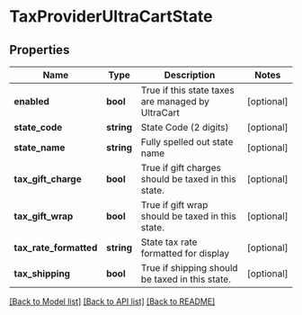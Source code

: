 # TaxProviderUltraCartState

## Properties
Name | Type | Description | Notes
------------ | ------------- | ------------- | -------------
**enabled** | **bool** | True if this state taxes are managed by UltraCart | [optional] 
**state_code** | **string** | State Code (2 digits) | [optional] 
**state_name** | **string** | Fully spelled out state name | [optional] 
**tax_gift_charge** | **bool** | True if gift charges should be taxed in this state. | [optional] 
**tax_gift_wrap** | **bool** | True if gift wrap should be taxed in this state. | [optional] 
**tax_rate_formatted** | **string** | State tax rate formatted for display | [optional] 
**tax_shipping** | **bool** | True if shipping should be taxed in this state. | [optional] 

[[Back to Model list]](../README.md#documentation-for-models) [[Back to API list]](../README.md#documentation-for-api-endpoints) [[Back to README]](../README.md)


